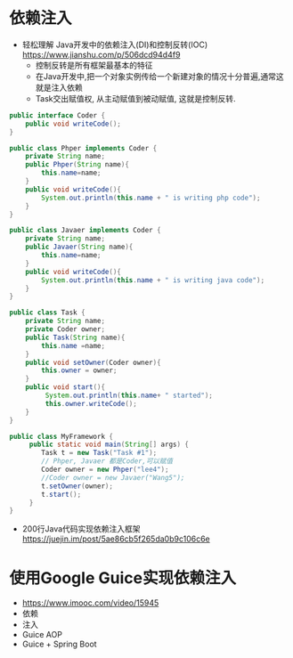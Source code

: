 # 依赖注入

- 轻松理解 Java开发中的依赖注入(DI)和控制反转(IOC)  https://www.jianshu.com/p/506dcd94d4f9
    - 控制反转是所有框架最基本的特征
    - 在Java开发中,把一个对象实例传给一个新建对象的情况十分普遍,通常这就是注入依赖
    - Task交出赋值权, 从主动赋值到被动赋值, 这就是控制反转.

```java
public interface Coder {
    public void writeCode();
}

public class Phper implements Coder {
    private String name;
    public Phper(String name){
        this.name=name;
    }
    public void writeCode(){
        System.out.println(this.name + " is writing php code");
    }
}

public class Javaer implements Coder {
    private String name;
    public Javaer(String name){
        this.name=name;
    }
    public void writeCode(){
        System.out.println(this.name + " is writing java code");
    }
}

public class Task {
    private String name;
    private Coder owner;
    public Task(String name){
        this.name =name;
    }
    public void setOwner(Coder owner){
        this.owner = owner;
    }
    public void start(){
         System.out.println(this.name+ " started");
         this.owner.writeCode();
    }
}

public class MyFramework {
     public static void main(String[] args) {
        Task t = new Task("Task #1");
        // Phper, Javaer 都是Coder,可以赋值
        Coder owner = new Phper("lee4");
        //Coder owner = new Javaer("Wang5");
        t.setOwner(owner);
        t.start();
     }
}
```

- 200行Java代码实现依赖注入框架 https://juejin.im/post/5ae86cb5f265da0b9c106c6e

# 使用Google Guice实现依赖注入

- <https://www.imooc.com/video/15945>
- 依赖
- 注入
- Guice AOP
- Guice + Spring Boot
